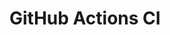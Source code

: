 # GitHub Actions CI













































































































































































































































































































































































































































































































































































































































































































































































































































































































































































































































































































































































































































































































































































































































































































































































































































































































































































































































































































































































































































































































































































































































































































































































































































































































































































































































































































































































































































































































































































































































































































